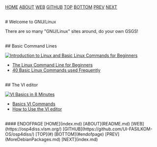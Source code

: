 ---
---

[HOME](index.md)
[ABOUT](README.md)
[WEB](https://osp4diss.vlsm.org/)
[GITHUB](https://github.com/UI-FASILKOM-OS/osp4diss/)
[TOP](#)
[BOTTOM](#endofpage)
[PREV](MoreDebianPackages.md)
[NEXT](index.md)

<br>
# Welcome to GNU/Linux

There are so many "GNU/Linux" sites around, do your own GSGS! 

<br>
## Basic Command Lines

[![Introduction to Linux and Basic Linux Commands for Beginners](https://img.youtube.com/vi/IVquJh3DXUA/0.jpg)](https://www.youtube.com/watch?v=IVquJh3DXUA)

* [The Linux Command Line for Beginners](https://ubuntu.com/tutorials/command-line-for-beginners)
* [40 Basic Linux Commands used Frequently](https://linoxide.com/linux-command/essential-linux-basic-commands/)

<br>
## The VI editor

[![VI Basics in 8 Minutes](https://img.youtube.com/vi/ggSyF1SVFr4/0.jpg)](https://www.youtube.com/watch?v=ggSyF1SVFr4)

* [Basics VI Commands](https://www.cs.colostate.edu/helpdocs/vi.html)
* [How to Use the VI editor](https://www.washington.edu/computing/unix/vi.html)

<br>
#### ENDOFPAGE
[HOME](index.md)
[ABOUT](README.md)
[WEB](https://osp4diss.vlsm.org/)
[GITHUB](https://github.com/UI-FASILKOM-OS/osp4diss/)
[TOP](#)
[BOTTOM](#endofpage)
[PREV](MoreDebianPackages.md)
[NEXT](index.md)
<br>

